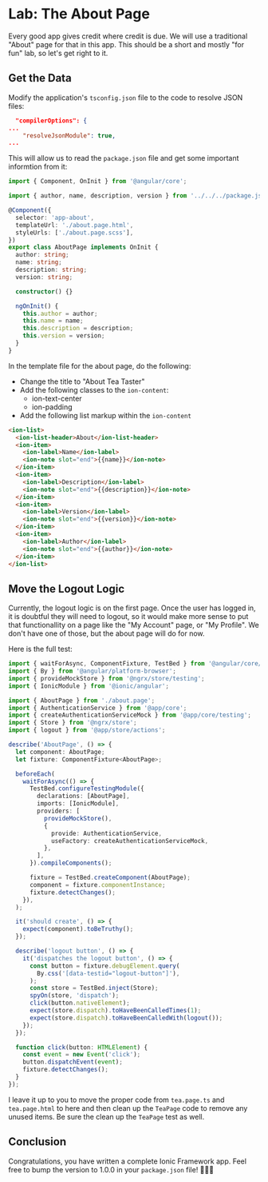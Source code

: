 # Lab: The About Page

Every good app gives credit where credit is due. We will use a traditional "About" page for that in this app. This should be a short and mostly "for fun" lab, so let's get right to it.

## Get the Data

Modify the application's `tsconfig.json` file to the code to resolve JSON files:

```json
  "compilerOptions": {
...
    "resolveJsonModule": true,
...
```

This will allow us to read the `package.json` file and get some important informtion from it:

```typescript
import { Component, OnInit } from '@angular/core';

import { author, name, description, version } from '../../../package.json';

@Component({
  selector: 'app-about',
  templateUrl: './about.page.html',
  styleUrls: ['./about.page.scss'],
})
export class AboutPage implements OnInit {
  author: string;
  name: string;
  description: string;
  version: string;

  constructor() {}

  ngOnInit() {
    this.author = author;
    this.name = name;
    this.description = description;
    this.version = version;
  }
}
```

In the template file for the about page, do the following:

- Change the title to "About Tea Taster"
- Add the following classes to the `ion-content`:
  - ion-text-center
  - ion-padding
- Add the following list markup within the `ion-content`

```html
<ion-list>
  <ion-list-header>About</ion-list-header>
  <ion-item>
    <ion-label>Name</ion-label>
    <ion-note slot="end">{{name}}</ion-note>
  </ion-item>
  <ion-item>
    <ion-label>Description</ion-label>
    <ion-note slot="end">{{description}}</ion-note>
  </ion-item>
  <ion-item>
    <ion-label>Version</ion-label>
    <ion-note slot="end">{{version}}</ion-note>
  </ion-item>
  <ion-item>
    <ion-label>Author</ion-label>
    <ion-note slot="end">{{author}}</ion-note>
  </ion-item>
</ion-list>
```

## Move the Logout Logic

Currently, the logout logic is on the first page. Once the user has logged in, it is doubtful they will need to logout, so it would make more sense to put that functionallity on a page like the "My Account" page, or "My Profile". We don't have one of those, but the about page will do for now.

Here is the full test:

```typescript
import { waitForAsync, ComponentFixture, TestBed } from '@angular/core/testing';
import { By } from '@angular/platform-browser';
import { provideMockStore } from '@ngrx/store/testing';
import { IonicModule } from '@ionic/angular';

import { AboutPage } from './about.page';
import { AuthenticationService } from '@app/core';
import { createAuthenticationServiceMock } from '@app/core/testing';
import { Store } from '@ngrx/store';
import { logout } from '@app/store/actions';

describe('AboutPage', () => {
  let component: AboutPage;
  let fixture: ComponentFixture<AboutPage>;

  beforeEach(
    waitForAsync(() => {
      TestBed.configureTestingModule({
        declarations: [AboutPage],
        imports: [IonicModule],
        providers: [
          provideMockStore(),
          {
            provide: AuthenticationService,
            useFactory: createAuthenticationServiceMock,
          },
        ],
      }).compileComponents();

      fixture = TestBed.createComponent(AboutPage);
      component = fixture.componentInstance;
      fixture.detectChanges();
    }),
  );

  it('should create', () => {
    expect(component).toBeTruthy();
  });

  describe('logout button', () => {
    it('dispatches the logout button', () => {
      const button = fixture.debugElement.query(
        By.css('[data-testid="logout-button"]'),
      );
      const store = TestBed.inject(Store);
      spyOn(store, 'dispatch');
      click(button.nativeElement);
      expect(store.dispatch).toHaveBeenCalledTimes(1);
      expect(store.dispatch).toHaveBeenCalledWith(logout());
    });
  });

  function click(button: HTMLElement) {
    const event = new Event('click');
    button.dispatchEvent(event);
    fixture.detectChanges();
  }
});
```

I leave it up to you to move the proper code from `tea.page.ts` and `tea.page.html` to here and then clean up the `TeaPage` code to remove any unused items. Be sure the clean up the `TeaPage` test as well.

## Conclusion

Congratulations, you have written a complete Ionic Framework app. Feel free to bump the version to 1.0.0 in your `package.json` file! 🥳🎉🤓
